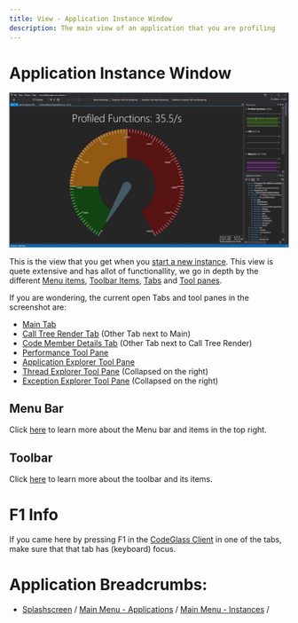 ```yaml
---
title: View - Application Instance Window
description: The main view of an application that you are profiling
---
```

# Application Instance Window
![assets/img/ApplicationInstanceWindow/AppInstanceDockWindow.png](../../assets/img/ApplicationInstanceWindow/AppInstanceDockWindow.png)

This is the view that you get when you [start a new instance](mainwindow/applicationInstance.md). 
This view is quete extensive and has allot of functionallity, we go in depth by the different [Menu items](#menu-bar), [Toolbar Items](#toolbar), [Tabs](#tabs) and [Tool panes](#tool-panes).

If you are wondering, the current open Tabs and tool panes in the screenshot are:
- [Main Tab](ApplicationInstanceDockWindow/MainWindow.md)
- [Call Tree Render Tab](ApplicationInstanceDockWindow/CallTreeRendering.md) (Other Tab next to Main)
- [Code Member Details Tab](ApplicationInstanceDockWindow/CodeMemberDetailsView.md) (Other Tab next to Call Tree Render)
- [Performance Tool Pane](ApplicationInstanceDockWindow/PerformanceView.md)
- [Application Explorer Tool Pane](ApplicationInstanceDockWindow/ApplicationExplorer.md)
- [Thread Explorer Tool Pane](ApplicationInstanceDockWindow/ThreadExplorer.md) (Collapsed on the right)
- [Exception Explorer Tool Pane](ApplicationInstanceDockWindow/ExceptionExplorer.md) (Collapsed on the right)


## Menu Bar
Click [here](ApplicationInstanceDockWindow/MenuBar.md) to learn more about the Menu bar and items in the top right.


## Toolbar
Click [here](ApplicationInstanceDockWindow/Toolbar.md) to learn more about the toolbar and its items.


# F1 Info
If you came here by pressing F1 in the [CodeGlass Client](../features/CodeGlassClient.md) in one of the tabs, make sure that that tab has (keyboard) focus.

# Application Breadcrumbs: 
- [Splashscreen](../Splashscreen.md) / [Main Menu - Applications](mainwindow/application.md) / [Main Menu - Instances](../mainwindow/applicationInstance.md) / 
